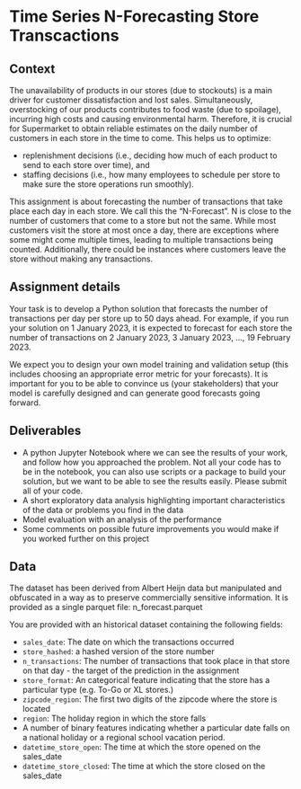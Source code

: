 # Time Series N-Forecasting Store Transcactions

## Context
The unavailability of products in our stores (due to stockouts) is a main driver for customer dissatisfaction and lost sales. Simultaneously, overstocking of our products contributes to food waste (due to spoilage), incurring high costs and causing environmental harm. Therefore, it is crucial for Supermarket to obtain reliable estimates on the daily number of customers in each store in the time to come. This helps us to optimize:

- replenishment decisions (i.e., deciding how much of each product to send to each store over time), and
- staffing decisions (i.e., how many employees to schedule per store to make sure the store operations run smoothly).

This assignment is about forecasting the number of transactions that take place each day in each store. We call this the “N-Forecast”. N is close to the number of customers that come to a store but not the same. While most customers visit the store at most once a day, there are exceptions where some might come multiple times, leading to multiple transactions being counted. Additionally, there could be instances where customers leave the store without making any transactions.

## Assignment details
Your task is to develop a Python solution that forecasts the number of transactions per day per store up to 50 days ahead. For example, if you run your solution on 1 January 2023, it is expected to forecast for each store the number of transactions on 2 January 2023, 3 January 2023, …, 19 February 2023.

We expect you to design your own model training and validation setup (this includes choosing an appropriate error metric for your forecasts). It is important for you to be able to convince us (your stakeholders) that your model is carefully designed and can generate good forecasts going forward.

## Deliverables
- A python Jupyter Notebook where we can see the results of your work, and follow how you approached the problem. Not all your code has to be in the notebook, you can also use scripts or a package to build your solution, but we want to be able to see the results easily. Please submit all of your code.
- A short exploratory data analysis highlighting important characteristics of the data or problems you find in the data
- Model evaluation with an analysis of the performance
- Some comments on possible future improvements you would make if you worked further on this project

## Data
The dataset has been derived from Albert Heijn data but manipulated and obfuscated in a way as to preserve commercially sensitive information. It is provided as a single parquet file: n_forecast.parquet

You are provided with an historical dataset containing the following fields:

- `sales_date`: The date on which the transactions occurred
- `store_hashed`: a hashed version of the store number
- `n_transactions`: The number of transactions that took place in that store on that day - the target of the prediction in the assignment
- `store_format`: An categorical feature indicating that the store has a particular type (e.g. To-Go or XL stores.)
- `zipcode_region`: The first two digits of the zipcode where the store is located
- `region`: The holiday region in which the store falls
- A number of binary features indicating whether a particular date falls on a national holiday or a regional school vacation period.
- `datetime_store_open`: The time at which the store opened on the sales_date
- `datetime_store_closed`: The time at which the store closed on the sales_date
